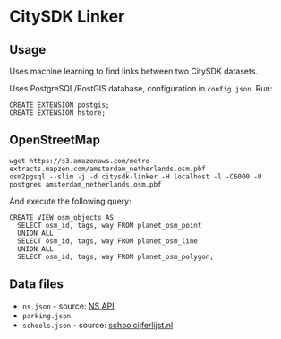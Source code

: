 # CitySDK Linker

## Usage

Uses machine learning to find links between two CitySDK datasets.

Uses PostgreSQL/PostGIS database, configuration in `config.json`. Run:

    CREATE EXTENSION postgis;
    CREATE EXTENSION hstore;

## OpenStreetMap

    wget https://s3.amazonaws.com/metro-extracts.mapzen.com/amsterdam_netherlands.osm.pbf
    osm2pgsql --slim -j -d citysdk-linker -H localhost -l -C6000 -U postgres amsterdam_netherlands.osm.pbf

And execute the following query:

    CREATE VIEW osm_objects AS
      SELECT osm_id, tags, way FROM planet_osm_point
      UNION ALL
      SELECT osm_id, tags, way FROM planet_osm_line
      UNION ALL
      SELECT osm_id, tags, way FROM planet_osm_polygon;

## Data files

- `ns.json` - source: [NS API](http://www.ns.nl/api/home)
- `parking.json`
- `schools.json` - source: [schoolcijferlijst.nl](http://www.schoolcijferlijst.nl/)
